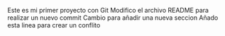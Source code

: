 Este es mi primer proyecto con Git
Modifico el archivo README para realizar un nuevo commit
Cambio para añadir una nueva seccion
Añado esta linea para crear un conflito